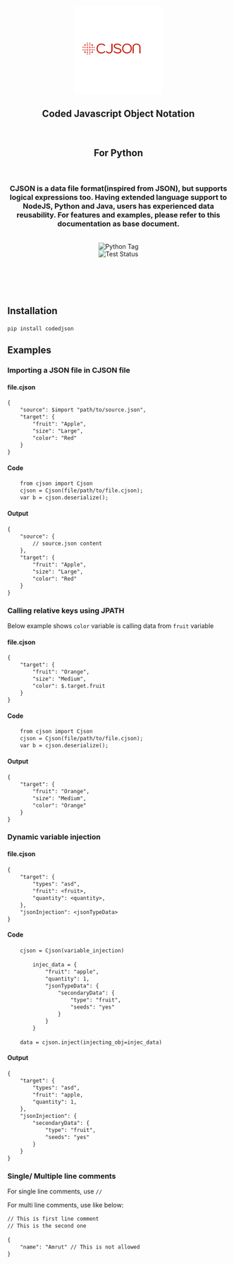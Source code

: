 <div align="center">
    <img src="https://github.com/SubhenduShekhar/cjson/blob/main/docs/logo.png?raw=true" width="200" alt="CJSON Logo"/>
    <h2>Coded Javascript Object Notation</h2><br/>
    <h2>For Python</h2><br/>
    <h3>
        CJSON is a data file format(inspired from JSON), but supports logical expressions too. Having extended language support to NodeJS, Python and Java, users has experienced data reusability. For features and examples, please refer to this documentation as base document.
    </h3>
    <br/>
    <div>
        <img src="https://img.shields.io/badge/Python-pypi-purple" alt="Python Tag">
    </div>
    <div>
        <img src="https://github.com/SubhenduShekhar/cjson/actions/workflows/python-tests.yml/badge.svg" alt="Test Status"/>
    </div>
</div>

<br/><br/>

<br/>

## Installation

`pip install codedjson`

## Examples

### Importing a JSON file in CJSON file

#### file.cjson

```
{
    "source": $import "path/to/source.json",
    "target": {
        "fruit": "Apple",
        "size": "Large",
        "color": "Red"
    }
}
```

#### Code

```
    from cjson import Cjson
    cjson = Cjson(file/path/to/file.cjson);
    var b = cjson.deserialize();
```

#### Output

```
{
    "source": {
        // source.json content
    },
    "target": {
        "fruit": "Apple",
        "size": "Large",
        "color": "Red"
    }
}
```

### Calling relative keys using JPATH

Below example shows `color` variable is calling data from `fruit` variable

#### file.cjson
```
{
    "target": {
        "fruit": "Orange",
        "size": "Medium",
        "color": $.target.fruit
    }
}
```

#### Code

```
    from cjson import Cjson
    cjson = Cjson(file/path/to/file.cjson);
    var b = cjson.deserialize();
```

#### Output

```
{
    "target": {
        "fruit": "Orange",
        "size": "Medium",
        "color": "Orange"
    }
}
```

### Dynamic variable injection

#### file.cjson

```
{
    "target": {
        "types": "asd",
        "fruit": <fruit>,
        "quantity": <quantity>,
    },
    "jsonInjection": <jsonTypeData>
}
```

#### Code

```
    cjson = Cjson(variable_injection)

        injec_data = {
            "fruit": "apple",
            "quantity": 1,
            "jsonTypeData": {
                "secondaryData": {
                    "type": "fruit",
                    "seeds": "yes"
                }
            }
        }

    data = cjson.inject(injecting_obj=injec_data)
```

#### Output

```
{
    "target": {
        "types": "asd",
        "fruit": "apple,
        "quantity": 1,
    },
    "jsonInjection": {
        "secondaryData": {
            "type": "fruit",
            "seeds": "yes"
        }
    }
}
```

### Single/ Multiple line comments


For single line comments, use `//`

For multi line comments, use like below:
```
// This is first line comment
// This is the second one

{
    "name": "Amrut" // This is not allowed
}
```